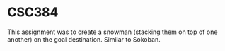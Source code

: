 # CSC384
This assignment was to create a snowman (stacking them on top of one another) on the goal destination. Similar to Sokoban. 
